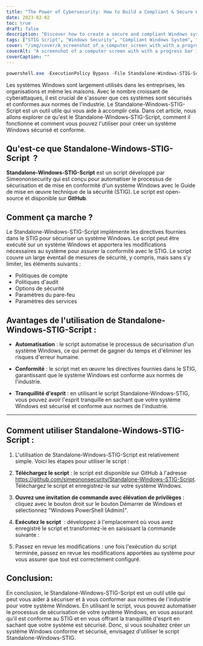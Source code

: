 ```yaml
---
title: "The Power of Cybersecurity: How to Build a Compliant & Secure Windows System with Standalone-Windows-STIG-Script"
date: 2023-02-02
toc: true
draft: false
description: "Discover how to create a secure and compliant Windows system with the easy-to-use Standalone-Windows-STIG-Script, an informative article with step-by-step instructions and detailed parameter explanations."
tags: ["STIG Script", "Windows Security", "Compliant Windows System", "System Hardening", "Windows STIG", "Secure Windows", "Windows Compliance", "Manual Install", "Windows Updates", "Adobe Reader", "Firefox", "Chrome", "Internet Explorer 11", ".NET Framework", "Office", "OneDrive", "Java", "Windows Defender", "Windows Firewall", "Mitigations", "Nessus PID", "VMware Horizon", "Optional Hardening"]
cover: "/img/cover/A_screenshot_of_a_computer_screen_with_with_a_progress_bar.png"
coverAlt: "A screenshot of a computer screen with with a progress bar indicating the completion percentage."
coverCaption: ""
---
```

```powershell
powershell.exe -ExecutionPolicy Bypass -File Standalone-Windows-STIG-Script.ps1
```
 Les systèmes Windows sont largement utilisés dans les entreprises, les organisations et même les maisons. Avec le nombre croissant de cyberattaques, il est crucial de s'assurer que ces systèmes sont sécurisés et conformes aux normes de l'industrie. Le Standalone-Windows-STIG-Script est un outil utile qui vous aide à accomplir cela. Dans cet article, nous allons explorer ce qu'est le Standalone-Windows-STIG-Script, comment il fonctionne et comment vous pouvez l'utiliser pour créer un système Windows sécurisé et conforme.  ## Qu'est-ce que Standalone-Windows-STIG-Script  ?  **Standalone-Windows-STIG-Script** est un script développé par Simeononsecurity qui est conçu pour automatiser le processus de sécurisation et de mise en conformité d'un système Windows avec le Guide de mise en œuvre technique de la sécurité (STIG). Le script est open-source et disponible sur **GitHub**.  ## Comment ça marche ?  Le Standalone-Windows-STIG-Script implémente les directives fournies dans le STIG pour sécuriser un système Windows. Le script peut être exécuté sur un système Windows et apportera les modifications nécessaires au système pour assurer la conformité avec le STIG. Le script couvre un large éventail de mesures de sécurité, y compris, mais sans s'y limiter, les éléments suivants :  - Politiques de compte - Politiques d'audit - Options de sécurité - Paramètres du pare-feu - Paramètres des services  ## Avantages de l'utilisation de Standalone-Windows-STIG-Script :  - **Automatisation** : le script automatise le processus de sécurisation d'un système Windows, ce qui permet de gagner du temps et d'éliminer les risques d'erreur humaine.  - **Conformité** : le script met en œuvre les directives fournies dans le STIG, garantissant que le système Windows est conforme aux normes de l'industrie.  - **Tranquillité d'esprit** : en utilisant le script Standalone-Windows-STIG, vous pouvez avoir l'esprit tranquille en sachant que votre système Windows est sécurisé et conforme aux normes de l'industrie.  _________________________________________________________________________________________________________________________  ## Comment utiliser Standalone-Windows-STIG-Script :  1. L'utilisation de Standalone-Windows-STIG-Script est relativement simple. Voici les étapes pour utiliser le script :  2. **Téléchargez le script** : le script est disponible sur GitHub à l'adresse https://github.com/simeononsecurity/Standalone-Windows-STIG-Script. Téléchargez le script et enregistrez-le sur votre système Windows.  3. **Ouvrez une invitation de commande avec élévation de privilèges** : cliquez avec le bouton droit sur le bouton Démarrer de Windows et sélectionnez "Windows PowerShell (Admin)".  4. **Exécutez le script**  : développez à l'emplacement où vous avez enregistré le script et transformez-le en saisissant la commande suivante :   5. Passez en revue les modifications : une fois l'exécution du script terminée, passez en revue les modifications apportées au système pour vous assurer que tout est correctement configuré.  ## Conclusion:  En conclusion, le Standalone-Windows-STIG-Script est un outil utile qui peut vous aider à sécuriser et à vous conformer aux normes de l'industrie pour votre système Windows. En utilisant le script, vous pouvez automatiser le processus de sécurisation de votre système Windows, en vous assurant qu'il est conforme au STIG et en vous offrant la tranquillité d'esprit en sachant que votre système est sécurisé. Donc, si vous souhaitez créer un système Windows conforme et sécurisé, envisagez d'utiliser le script Standalone-Windows-STIG.